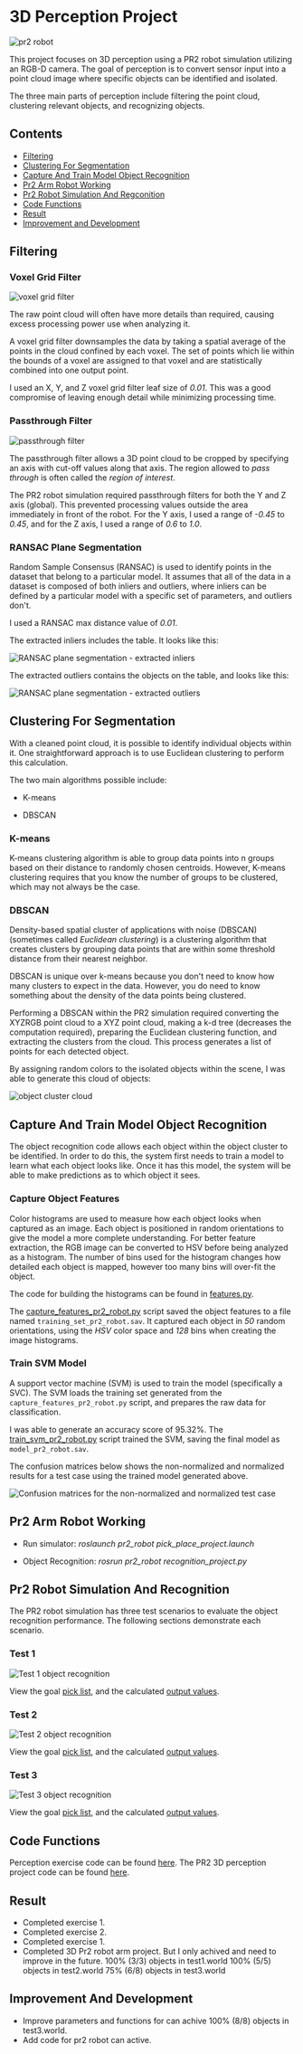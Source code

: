 [//]: # (Image References)
[pr2_robot]: ./misc_image/pr2_robot.png
[voxel_grid_filter]: ./misc_image/voxel_filter.png
[passthrough_filter]: ./misc_image/passthrough_filter.png
[extracted_inliers]: ./misc_image/extracted_inliers.png
[extracted_outliers]: ./misc_image/extracted_outliers.png
[object_cluster_cloud]: ./misc_image/object_cluster_cloud.png
[confusion_matrices]: ./misc_image/accuracy_pr2.png
[test_1_object_recognition]: ./misc_image/test1_recognition.png
[test_2_object_recognition]: ./misc_image/test2_recognition.png
[test_3_object_recognition]: ./misc_image/test3_recognition.png

# 3D Perception Project

![pr2 robot][pr2_robot]

This project focuses on 3D perception using a PR2 robot simulation utilizing an RGB-D camera. The goal of perception is to convert sensor input into a point cloud image where specific objects can be identified and isolated.

The three main parts of perception include filtering the point cloud, clustering relevant objects, and recognizing objects.

## Contents

- [Filtering](#filtering)
- [Clustering For Segmentation](#clustering-for-segmentation)
- [Capture And Train Model Object Recognition](#capture-and-train-model-object-recognition)
- [Pr2 Arm Robot Working](#pr2-arm-robot-working)
- [Pr2 Robot Simulation And Regconition](#pr2-robot-simulation-and-recognition)
- [Code Functions](#code-functions)
- [Result](#result)
- [Improvement and Development](#improvement-and-development)


## Filtering

### Voxel Grid Filter

![voxel grid filter][voxel_grid_filter]

The raw point cloud will often have more details than required, causing excess processing power use when analyzing it.

A voxel grid filter downsamples the data by taking a spatial average of the points in the cloud confined by each voxel. The set of points which lie within the bounds of a voxel are assigned to that voxel and are statistically combined into one output point.

I used an X, Y, and Z voxel grid filter leaf size of *0.01*. This was a good compromise of leaving enough detail while minimizing processing time.

### Passthrough Filter

![passthrough filter][passthrough_filter]

The passthrough filter allows a 3D point cloud to be cropped by specifying an axis with cut-off values along that axis. The region allowed to *pass through* is often called the *region of interest*.

The PR2 robot simulation required passthrough filters for both the Y and Z axis (global). This prevented processing values outside the area immediately in front of the robot. For the Y axis, I used a range of *-0.45* to *0.45*, and for the Z axis, I used a range of *0.6* to *1.0*.

### RANSAC Plane Segmentation

Random Sample Consensus (RANSAC) is used to identify points in the dataset that belong to a particular model. It assumes that all of the data in a dataset is composed of both inliers and outliers, where inliers can be defined by a particular model with a specific set of parameters, and outliers don't.

I used a RANSAC max distance value of *0.01*.

The extracted inliers includes the table. It looks like this:

![RANSAC plane segmentation - extracted inliers][extracted_inliers]

The extracted outliers contains the objects on the table, and looks like this:

![RANSAC plane segmentation - extracted outliers][extracted_outliers]

## Clustering For Segmentation

With a cleaned point cloud, it is possible to identify individual objects within it. One straightforward approach is to use Euclidean clustering to perform this calculation.

The two main algorithms possible include:

- K-means

- DBSCAN

### K-means

K-means clustering algorithm is able to group data points into n groups based on their distance to randomly chosen centroids. However, K-means clustering requires that you know the number of groups to be clustered, which may not always be the case.

### DBSCAN

Density-based spatial cluster of applications with noise (DBSCAN) (sometimes called *Euclidean clustering*) is a clustering algorithm that creates clusters by grouping data points that are within some threshold distance from their nearest neighbor.

DBSCAN is unique over k-means because you don't need to know how many clusters to expect in the data. However, you do need to know something about the density of the data points being clustered.

Performing a DBSCAN within the PR2 simulation required converting the XYZRGB point cloud to a XYZ point cloud, making a k-d tree (decreases the computation required), preparing the Euclidean clustering function, and extracting the clusters from the cloud. This process generates a list of points for each detected object.

By assigning random colors to the isolated objects within the scene, I was able to generate this cloud of objects:

![object cluster cloud][object_cluster_cloud]

## Capture And Train Model Object Recognition

The object recognition code allows each object within the object cluster to be identified. In order to do this, the system first needs to train a model to learn what each object looks like. Once it has this model, the system will be able to make predictions as to which object it sees.

### Capture Object Features

Color histograms are used to measure how each object looks when captured as an image. Each object is positioned in random orientations to give the model a more complete understanding. For better feature extraction, the RGB image can be converted to HSV before being analyzed as a histogram. The number of bins used for the histogram changes how detailed each object is mapped, however too many bins will over-fit the object.

The code for building the histograms can be found in [features.py](pr2_robot_project/src/sensor_stick/src/sensor_stick/features.py).

The [capture_features_pr2_robot.py](pr2_robot_project/src/sensor_stick/scripts/capture_features_pr2_robot.py) script saved the object features to a file named `training_set_pr2_robot.sav`. It captured each object in *50* random orientations, using the *HSV* color space and *128* bins when creating the image histograms.

### Train SVM Model

A support vector machine (SVM) is used to train the model (specifically a SVC). The SVM loads the training set generated from the `capture_features_pr2_robot.py` script, and prepares the raw data for classification.

I was able to generate an accuracy score of 95.32%. The [train_svm_pr2_robot.py](pr2_robot_project/src/sensor_stick/scripts/train_svm_pr2_robot.py) script trained the SVM, saving the final model as `model_pr2_robot.sav`.

The confusion matrices below shows the non-normalized and normalized results for a test case using the trained model generated above.

![Confusion matrices for the non-normalized and normalized test case][confusion_matrices]

## Pr2 Arm Robot Working

- Run simulator:
    *roslaunch pr2_robot pick_place_project.launch*

- Object Recognition:
     *rosrun pr2_robot recognition_project.py*

## Pr2 Robot Simulation And Recognition

The PR2 robot simulation has three test scenarios to evaluate the object recognition performance. The following sections demonstrate each scenario.

### Test 1

![Test 1 object recognition][test_1_object_recognition]

View the goal [pick list](pr2_robot_project/src/RoboND_Perception_Project/pr2_robot/config/pick_list_1.yaml), and the calculated [output values](pr2_robot_project/output_1.yaml).

### Test 2

![Test 2 object recognition][test_2_object_recognition]

View the goal [pick list](pr2_robot_project/src/RoboND_Perception_Project/pr2_robot/config/pick_list_2.yaml), and the calculated [output values](pr2_robot_project/output_2.yaml).

### Test 3

![Test 3 object recognition][test_3_object_recognition]

View the goal [pick list](pr2_robot_project/src/RoboND_Perception_Project/pr2_robot/config/pick_list_3.yaml), and the calculated [output values](pr2_robot_project/output_3.yaml).

## Code Functions

Perception exercise code can be found [here](RoboND_Perception_Exercises).
The PR2 3D perception project code can be found [here](pr2_robot_project/src).

## Result
- Completed exercise 1.
- Completed exercise 2.
- Completed exercise 1.
- Completed 3D Pr2 robot arm project. But I only achived and need to improve in the future.
		100% (3/3) objects in test1.world
		100% (5/5) objects in test2.world
		75% (6/8) objects in test3.world

## Improvement And Development

- Improve parameters and functions for can achive 100% (8/8) objects in test3.world.
- Add code for pr2 robot can active. 
